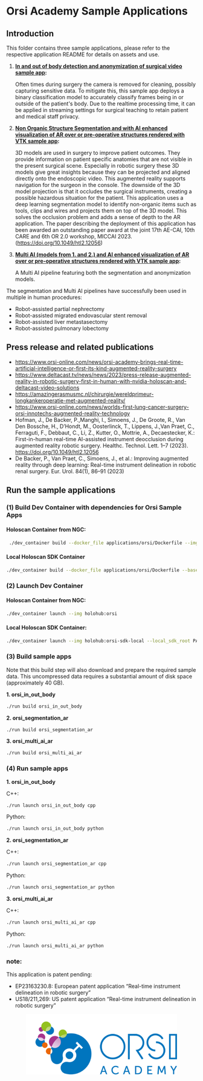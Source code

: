 # Orsi Academy Sample Applications

## Introduction

This folder contains three sample applications, please refer to the respective application README for details on assets and use.

1. **[In and out of body detection and anonymization of surgical video sample app](./orsi_in_out_body/README.md):**

    Often times during surgery the camera is removed for cleaning, possibly capturing sensitive data. To mitigate this, this sample app deploys a binary classification model to accurately classify frames being in or outside of the patient's body. Due to the realtime processing time, it can be applied in streaming settings for surgical teaching to retain patient and medical staff privacy.

2. **[Non Organic Structure Segmentation and with AI enhanced visualization of AR over or pre-operative structures rendered with VTK sample app](./orsi_segmentation_ar/README.md):**
    
    3D models are used in surgery to improve patient outcomes. They provide information on patient specific anatomies that are not visible in the present surgical scene. Especially in robotic surgery these 3D models give great insights because they can be projected and aligned directly onto the endoscopic video. This augmented reality supports navigation for the surgeon in the console. The downside of the 3D model projection is that it occludes the surgical instruments, creating a possible hazardous situation for the patient. This application uses a deep learning segmentation model to identify non-organic items such as tools, clips and wires and projects them on top of the 3D model. This solves the occlusion problem and adds a sense of depth to the AR application. The paper describing the deployment of this application has been awarded an outstanding paper award at the joint 17th AE-CAI, 10th CARE and 6th OR 2.0 workshop, MICCAI 2023. (https://doi.org/10.1049/htl2.12056) 
3. **[Multi AI (models from 1. and 2.) and AI enhanced visualization of AR over or pre-operative structures rendered with VTK sample app](./orsi_multi_ai_ar/README.md):**

    A Multi AI pipeline featuring both the segmentation and anonymization models.

The segmentation and Multi AI pipelines have successfully been used in multiple in human procedures:
- Robot-assisted partial nephrectomy
- Robot-assisted migrated endovascular stent removal
- Robot-assisted liver metastasectomy
- Robot-assisted pulmonary lobectomy

## Press release and related publications

- https://www.orsi-online.com/news/orsi-academy-brings-real-time-artificial-intelligence-or-first-its-kind-augmented-reality-surgery
- https://www.deltacast.tv/news/news/2023/press-release-augmented-reality-in-robotic-surgery-first-in-human-with-nvidia-holoscan-and-deltacast-video-solutions
- https://amazingerasmusmc.nl/chirurgie/wereldprimeur-longkankeroperatie-met-augmented-reality/
- https://www.orsi-online.com/news/worlds-first-lung-cancer-surgery-orsi-innotechs-augmented-reality-technology
- Hofman, J., De Backer, P.,Manghi, I., Simoens, J., De Groote, R., Van Den Bossche, H., D’Hondt, M., Oosterlinck, T., Lippens, J.,Van Praet, C.,    Ferraguti, F., Debbaut, C., Li, Z., Kutter, O., Mottrie, A., Decaestecker, K.: First-in-human real-time AI-assisted instrument deocclusion during augmented reality robotic surgery. Healthc. Technol. Lett. 1–7 (2023). https://doi.org/10.1049/htl2.12056
- De Backer, P., Van Praet, C., Simoens, J., et al.: Improving augmented reality through deep learning: Real-time instrument delineation in robotic renal surgery. Eur. Urol. 84(1), 86–91 (2023)
## Run the sample applications

### (1) Build Dev Container with dependencies for Orsi Sample Apps

#### Holoscan Container from NGC:
```bash
 ./dev_container build --docker_file applications/orsi/Dockerfile --img holohub:orsi
```
#### Local Holoscan SDK Container
```bash
./dev_container build --docker_file applications/orsi/Dockerfile --base_img holoscan-sdk-dev:latest --img holohub:orsi-sdk-local
```
### (2) Launch Dev Container
#### Holoscan Container from NGC:

```bash
./dev_container launch --img holohub:orsi
```
#### Local Holoscan SDK Container:
```bash
./dev_container launch --img holohub:orsi-sdk-local --local_sdk_root PATH_TO_LOCAL_HOLOSCAN_SDK
```
### (3) Build sample apps

Note that this build step will also download and prepare the required sample data. This uncompressed data requires a substantial amount of disk space (approximately 40 GB).

**1. orsi_in_out_body**

```bash
./run build orsi_in_out_body
```


**2. orsi_segmentation_ar**

```bash
./run build orsi_segmentation_ar
```

**3. orsi_multi_ai_ar**

```bash
./run build orsi_multi_ai_ar
```

### (4) Run sample apps

**1. orsi_in_out_body**

C++:
```bash
./run launch orsi_in_out_body cpp
```

Python:
```bash
./run launch orsi_in_out_body python
```

**2. orsi_segmentation_ar**

C++:
```bash
./run launch orsi_segmentation_ar cpp
```

Python:
```bash
./run launch orsi_segmentation_ar python
```

**3. orsi_multi_ai_ar**

C++:
```bash
./run launch orsi_multi_ai_ar cpp
```

Python:
```bash
./run launch orsi_multi_ai_ar python
```
### note:
This application is patent pending:
-	EP23163230.8: European patent application “Real-time instrument delineation in robotic surgery”
-	US18/211,269: US patent application “Real-time instrument delineation in robotic surgery”


<center> <img src="./docs/orsi_logo.png" width="400"></center>

